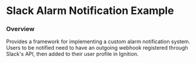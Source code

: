 # Slack Alarm Notification Example

### Overview
Provides a framework for implementing a custom alarm notification system. 
Users to be notified need to have an outgoing webhook registered through Slack's API, then added to their user profile in Ignition.
